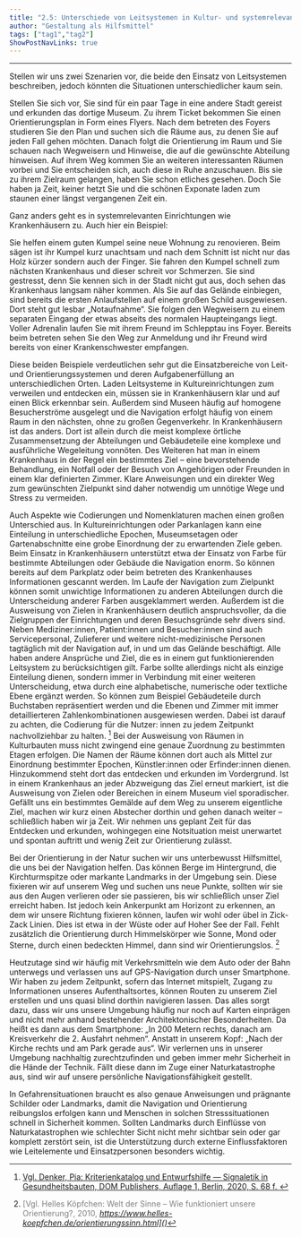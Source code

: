 ```yaml
---
title: "2.5: Unterschiede von Leitsystemen in Kultur- und systemrelevanten Einrichtungen"
author: "Gestaltung als Hilfsmittel"
tags: ["tag1","tag2"]
ShowPostNavLinks: true
---
```

***
Stellen wir uns zwei Szenarien vor, die beide den Einsatz von
Leitsystemen beschreiben, jedoch könnten die Situationen
unterschiedlicher kaum sein.

Stellen Sie sich vor, Sie sind für ein paar Tage in eine andere
Stadt gereist und erkunden das dortige Museum. Zu ihrem
Ticket bekommen Sie einen Orientierungsplan in Form eines
Flyers. Nach dem betreten des Foyers studieren Sie den Plan
und suchen sich die Räume aus, zu denen Sie auf jeden Fall
gehen möchten. Danach folgt die Orientierung im Raum und
Sie schauen nach Wegweisern und Hinweise, die auf die gewünschte
Abteilung hinweisen. Auf ihrem Weg kommen Sie
an weiteren interessanten Räumen vorbei und Sie entscheiden
sich, auch diese in Ruhe anzuschauen. Bis sie zu ihrem Zielraum
gelangen, haben Sie schon etliches gesehen. Doch Sie haben
ja Zeit, keiner hetzt Sie und die schönen Exponate laden zum
staunen einer längst vergangenen Zeit ein.

Ganz anders geht es in systemrelevanten Einrichtungen wie
Krankenhäusern zu. Auch hier ein Beispiel:

Sie helfen einem guten Kumpel seine neue Wohnung zu renovieren.
Beim sägen ist ihr Kumpel kurz unachtsam und nach dem Schnitt
ist nicht nur das Holz kürzer sondern auch der Finger. Sie fahren
den Kumpel schnell zum nächsten Krankenhaus und dieser
schreit vor Schmerzen. Sie sind gestresst, denn Sie kennen sich
in der Stadt nicht gut aus, doch sehen das Krankenhaus langsam
näher kommen. Als Sie auf das Gelände einbiegen, sind bereits
die ersten Anlaufstellen auf einem großen Schild ausgewiesen.
Dort steht gut lesbar „Notaufnahme“. Sie folgen den Wegweisern
zu einem separaten Eingang der etwas abseits des normalen
Haupteingangs liegt. Voller Adrenalin laufen Sie mit ihrem Freund
im Schlepptau ins Foyer. Bereits beim betreten sehen Sie den Weg
zur Anmeldung und ihr Freund wird bereits von einer Krankenschwester
empfangen.

Diese beiden Beispiele verdeutlichen sehr gut die Einsatzbereiche
von Leit- und Orientierungssystemen und deren Aufgabenerfüllung
an unterschiedlichen Orten. Laden Leitsysteme in Kultureinrichtungen
zum verweilen und entdecken ein, müssen sie in
Krankenhäusern klar und auf einen Blick erkennbar sein. Außerdem
sind Museen häufig auf homogene Besucherströme ausgelegt
und die Navigation erfolgt häufig von einem Raum in den
nächsten, ohne zu großen Gegenverkehr. In Krankenhäusern
ist das anders. Dort ist allein durch die meist komplexe örtliche
Zusammensetzung der Abteilungen und Gebäudeteile eine
komplexe und ausführliche Wegeleitung vonnöten. Des Weiteren
hat man in einem Krankenhaus in der Regel ein bestimmtes Ziel
– eine bevorstehende Behandlung, ein Notfall oder der Besuch
von Angehörigen oder Freunden in einem klar definierten Zimmer.
Klare Anweisungen und ein direkter Weg zum gewünschten
Zielpunkt sind daher notwendig um unnötige Wege und Stress
zu vermeiden.

Auch Aspekte wie Codierungen und Nomenklaturen machen
einen großen Unterschied aus. In Kultureinrichtungen oder
Parkanlagen kann eine Einteilung in unterschiedliche Epochen,
Museumsetagen oder Gartenabschnitte eine grobe Einordnung
der zu erwartenden Ziele geben. Beim Einsatz in Krankenhäusern
unterstützt etwa der Einsatz von Farbe für bestimmte Abteilungen
oder Gebäude die Navigation enorm. So können bereits
auf dem Parkplatz oder beim betreten des Krankenhauses
Informationen gescannt werden. Im Laufe der Navigation zum
Zielpunkt können somit unwichtige Informationen zu anderen
Abteilungen durch die Unterscheidung anderer Farben ausgeklammert
werden. Außerdem ist die Ausweisung von Zielen in
Krankenhäusern deutlich anspruchsvoller, da die Zielgruppen
der Einrichtungen und deren Besuchsgründe sehr divers sind.
Neben Mediziner:innen, Patient:innen und Besucher:innen sind
auch Servicepersonal, Zulieferer und weitere nicht-medizinische
Personen tagtäglich mit der Navigation auf, in und um das
Gelände beschäftigt. Alle haben andere Ansprüche und Ziel, die
es in einem gut funktionierenden Leitsystem zu berücksichtigen
gilt. Farbe sollte allerdings nicht als einzige Einteilung dienen,
sondern immer in Verbindung mit einer weiteren Unterscheidung,
etwa durch eine alphabetische, numerische oder textliche Ebene ergänzt werden. So können zum Beispiel Gebäudeteile durch Buchstaben repräsentiert werden und die Ebenen und Zimmer
mit immer detaillierteren Zahlenkombinationen ausgewiesen
werden. Dabei ist darauf zu achten, die Codierung für die Nutzer:
innen zu jedem Zeitpunkt nachvollziehbar zu halten. [^1]
Bei der Ausweisung von Räumen in Kulturbauten muss nicht
zwingend eine genaue Zuordnung zu bestimmten Etagen erfolgen.
Die Namen der Räume können dort auch als Mittel zur Einordnung
bestimmter Epochen, Künstler:innen oder Erfinder:innen dienen.
Hinzukommend steht dort das entdecken und erkunden im
Vordergrund. Ist in einem Krankenhaus an jeder Abzweigung
das Ziel erneut markiert, ist die Ausweisung von Zielen oder
Bereichen in einem Museum viel sporadischer. Gefällt uns ein
bestimmtes Gemälde auf dem Weg zu unserem eigentliche Ziel,
machen wir kurz einen Abstecher dorthin und gehen danach
weiter – schließlich haben wir ja Zeit. Wir nehmen uns geplant
Zeit für das Entdecken und erkunden, wohingegen eine Notsituation
meist unerwartet und spontan auftritt und wenig Zeit zur
Orientierung zulässt.

Bei der Orientierung in der Natur suchen wir uns unterbewusst
Hilfsmittel, die uns bei der Navigation helfen. Das können Berge
im Hintergrund, die Kirchturmspitze oder markante Landmarks
in der Umgebung sein. Diese fixieren wir auf unserem Weg und
suchen uns neue Punkte, sollten wir sie aus den Augen verlieren
oder sie passieren, bis wir schließlich unser Ziel erreicht haben.
Ist jedoch kein Ankerpunkt am Horizont zu erkennen, an dem
wir unsere Richtung fixieren können, laufen wir wohl oder übel
in Zick-Zack Linien. Dies ist etwa in der Wüste oder auf Hoher See
der Fall. Fehlt zusätzlich die Orientierung durch Himmelskörper
wie Sonne, Mond oder Sterne, durch einen bedeckten Himmel,
dann sind wir Orientierungslos. [^2]

Heutzutage sind wir häufig mit Verkehrsmitteln wie dem Auto
oder der Bahn unterwegs und verlassen uns auf GPS-Navigation
durch unser Smartphone. Wir haben zu jedem Zeitpunkt, sofern
das Internet mitspielt, Zugang zu Informationen unseres Aufenthaltsortes,
können Routen zu unserem Ziel erstellen und uns
quasi blind dorthin navigieren lassen. Das alles sorgt dazu, dass
wir uns unsere Umgebung häufig nur noch auf Karten einprägen
und nicht mehr anhand bestehender Architektonischer Besonderheiten.
Da heißt es dann aus dem Smartphone: „In 200 Metern
rechts, danach am Kreisverkehr die 2. Ausfahrt nehmen“. Anstatt
in unserem Kopf: „Nach der Kirche rechts und am Park gerade aus“.
Wir verlernen uns in unserer Umgebung nachhaltig zurechtzufinden
und geben immer mehr Sicherheit in die Hände der Technik.
Fällt diese dann im Zuge einer Naturkatastrophe aus, sind wir auf
unsere persönliche Navigationsfähigkeit gestellt.

In Gefahrensituationen braucht es also genaue Anweisungen und
prägnante Schilder oder Landmarks, damit die Navigation und
Orientierung reibungslos erfolgen kann und Menschen in solchen
Stresssituationen schnell in Sicherheit kommen. Sollten Landmarks
durch Einflüsse von Naturkatastrophen wie schlechter
Sicht nicht mehr sichtbar sein oder gar komplett zerstört sein,
ist die Unterstützung durch externe Einflussfaktoren wie Leitelemente
und Einsatzpersonen besonders wichtig.

[^1]: <font color="grey">[Vgl. Denker, Pia: Kriterienkatalog und Entwurfshilfe — Signaletik in Gesundheitsbauten, DOM Publishers, Auflage 1, Berlin, 2020, S. 68 f. <i> <u> ]()</font></u></i>
[^2]: <font color="grey">[Vgl. Helles Köpfchen: Welt der Sinne – Wie funktioniert unsere Orientierung?, 2010, <i> <u> https://www.helles-koepfchen.de/orientierungssinn.html]()</font></u></i>
